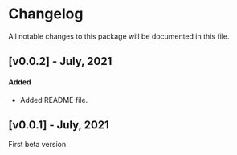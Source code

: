 # Changelog

All notable changes to this package will be documented in this file.

## [v0.0.2] - July, 2021

#### Added

- Added README file.

## [v0.0.1] - July, 2021

First beta version
